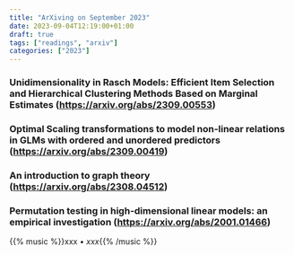 ```yaml
---
title: "ArXiving on September 2023"
date: 2023-09-04T12:19:00+01:00
draft: true
tags: ["readings", "arxiv"]
categories: ["2023"]
---
```


### Unidimensionality in Rasch Models: Efficient Item Selection and Hierarchical Clustering Methods Based on Marginal Estimates (https://arxiv.org/abs/2309.00553)

### Optimal Scaling transformations to model non-linear relations in GLMs with ordered and unordered predictors (https://arxiv.org/abs/2309.00419)

### An introduction to graph theory (https://arxiv.org/abs/2308.04512)

### Permutation testing in high-dimensional linear models: an empirical investigation (https://arxiv.org/abs/2001.01466)

{{% music %}}xxx • _xxx_{{% /music %}}
